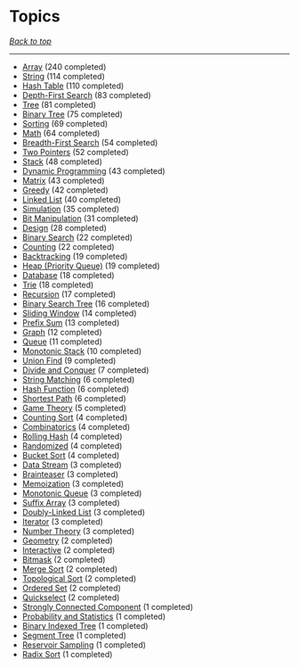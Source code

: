 # Topics

*[Back to top](<../README.md>)*

------

- [Array](<by_topic/Array.md>) (240 completed)
- [String](<by_topic/String.md>) (114 completed)
- [Hash Table](<by_topic/Hash Table.md>) (110 completed)
- [Depth-First Search](<by_topic/Depth-First Search.md>) (83 completed)
- [Tree](<by_topic/Tree.md>) (81 completed)
- [Binary Tree](<by_topic/Binary Tree.md>) (75 completed)
- [Sorting](<by_topic/Sorting.md>) (69 completed)
- [Math](<by_topic/Math.md>) (64 completed)
- [Breadth-First Search](<by_topic/Breadth-First Search.md>) (54 completed)
- [Two Pointers](<by_topic/Two Pointers.md>) (52 completed)
- [Stack](<by_topic/Stack.md>) (48 completed)
- [Dynamic Programming](<by_topic/Dynamic Programming.md>) (43 completed)
- [Matrix](<by_topic/Matrix.md>) (43 completed)
- [Greedy](<by_topic/Greedy.md>) (42 completed)
- [Linked List](<by_topic/Linked List.md>) (40 completed)
- [Simulation](<by_topic/Simulation.md>) (35 completed)
- [Bit Manipulation](<by_topic/Bit Manipulation.md>) (31 completed)
- [Design](<by_topic/Design.md>) (28 completed)
- [Binary Search](<by_topic/Binary Search.md>) (22 completed)
- [Counting](<by_topic/Counting.md>) (22 completed)
- [Backtracking](<by_topic/Backtracking.md>) (19 completed)
- [Heap (Priority Queue)](<by_topic/Heap (Priority Queue).md>) (19 completed)
- [Database](<by_topic/Database.md>) (18 completed)
- [Trie](<by_topic/Trie.md>) (18 completed)
- [Recursion](<by_topic/Recursion.md>) (17 completed)
- [Binary Search Tree](<by_topic/Binary Search Tree.md>) (16 completed)
- [Sliding Window](<by_topic/Sliding Window.md>) (14 completed)
- [Prefix Sum](<by_topic/Prefix Sum.md>) (13 completed)
- [Graph](<by_topic/Graph.md>) (12 completed)
- [Queue](<by_topic/Queue.md>) (11 completed)
- [Monotonic Stack](<by_topic/Monotonic Stack.md>) (10 completed)
- [Union Find](<by_topic/Union Find.md>) (9 completed)
- [Divide and Conquer](<by_topic/Divide and Conquer.md>) (7 completed)
- [String Matching](<by_topic/String Matching.md>) (6 completed)
- [Hash Function](<by_topic/Hash Function.md>) (6 completed)
- [Shortest Path](<by_topic/Shortest Path.md>) (6 completed)
- [Game Theory](<by_topic/Game Theory.md>) (5 completed)
- [Counting Sort](<by_topic/Counting Sort.md>) (4 completed)
- [Combinatorics](<by_topic/Combinatorics.md>) (4 completed)
- [Rolling Hash](<by_topic/Rolling Hash.md>) (4 completed)
- [Randomized](<by_topic/Randomized.md>) (4 completed)
- [Bucket Sort](<by_topic/Bucket Sort.md>) (4 completed)
- [Data Stream](<by_topic/Data Stream.md>) (3 completed)
- [Brainteaser](<by_topic/Brainteaser.md>) (3 completed)
- [Memoization](<by_topic/Memoization.md>) (3 completed)
- [Monotonic Queue](<by_topic/Monotonic Queue.md>) (3 completed)
- [Suffix Array](<by_topic/Suffix Array.md>) (3 completed)
- [Doubly-Linked List](<by_topic/Doubly-Linked List.md>) (3 completed)
- [Iterator](<by_topic/Iterator.md>) (3 completed)
- [Number Theory](<by_topic/Number Theory.md>) (3 completed)
- [Geometry](<by_topic/Geometry.md>) (2 completed)
- [Interactive](<by_topic/Interactive.md>) (2 completed)
- [Bitmask](<by_topic/Bitmask.md>) (2 completed)
- [Merge Sort](<by_topic/Merge Sort.md>) (2 completed)
- [Topological Sort](<by_topic/Topological Sort.md>) (2 completed)
- [Ordered Set](<by_topic/Ordered Set.md>) (2 completed)
- [Quickselect](<by_topic/Quickselect.md>) (2 completed)
- [Strongly Connected Component](<by_topic/Strongly Connected Component.md>) (1 completed)
- [Probability and Statistics](<by_topic/Probability and Statistics.md>) (1 completed)
- [Binary Indexed Tree](<by_topic/Binary Indexed Tree.md>) (1 completed)
- [Segment Tree](<by_topic/Segment Tree.md>) (1 completed)
- [Reservoir Sampling](<by_topic/Reservoir Sampling.md>) (1 completed)
- [Radix Sort](<by_topic/Radix Sort.md>) (1 completed)
